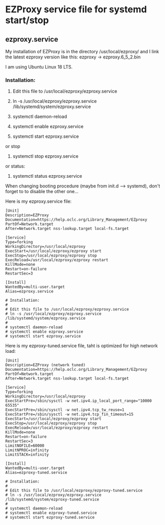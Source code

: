 # EZProxy service file for systemd start/stop
## ezproxy.service

My installation of EZProxy is in the directory /usr/local/ezproxy/ and I link the latest ezproxy version like this: 
ezproxy -> ezproxy.6_5_2.bin

I am using Ubuntu Linux 18 LTS.

### Installation:

1. Edit this file to /usr/local/ezproxy/ezproxy.service 
2. ln -s /usr/local/ezproxy/ezproxy.service /lib/systemd/system/ezproxy.service 

3. systemctl daemon-reload 
4. systemctl enable ezproxy.service
5. systemctl start ezproxy.service  

or stop

1. systemctl stop ezproxy.service

or status:

1. systemctl status ezproxy.service

When changing booting procedure (maybe from init.d --> systemd), don't forget to to disable the other one...

Here is my ezproxy.service file:


```
[Unit]
Description=EZProxy
Documentation=https://help.oclc.org/Library_Management/EZproxy
PartOf=Network.target
After=Network.target nss-lookup.target local-fs.target

[Service]
Type=forking
WorkingDirectory=/usr/local/ezproxy
ExecStart=/usr/local/ezproxy/ezproxy start
ExecStop=/usr/local/ezproxy/ezproxy stop
ExecReload=/usr/local/ezproxy/ezproxy restart
KillMode=none
Restart=on-failure
RestartSec=3

[Install]
WantedBy=multi-user.target
Alias=ezproxy.service

# Installation:
#
# Edit this file to /usr/local/ezproxy/ezproxy.service 
# ln -s /usr/local/ezproxy/ezproxy.service /lib/systemd/system/ezproxy.service 
#
# systemctl daemon-reload 
# systemctl enable ezproxy.service
# systemctl start ezproxy.service  
```



Here is my ezproxy-tuned.service file, taht is optimized for high network load:
```
[Unit]
Description=EZProxy (network tuned)
Documentation=https://help.oclc.org/Library_Management/EZproxy
PartOf=Network.target
After=Network.target nss-lookup.target local-fs.target

[Service]
Type=forking
WorkingDirectory=/usr/local/ezproxy
ExecStartPre=/sbin/sysctl -w net.ipv4.ip_local_port_range="10000 65535"
ExecStartPre=/sbin/sysctl -w net.ipv4.tcp_tw_reuse=1
ExecStartPre=/sbin/sysctl -w net.ipv4.tcp_fin_timeout=15
ExecStart=/usr/local/ezproxy/ezproxy start
ExecStop=/usr/local/ezproxy/ezproxy stop
ExecReload=/usr/local/ezproxy/ezproxy restart
KillMode=none
Restart=on-failure
RestartSec=3
LimitNOFILE=60000
LimitNPROC=infinity
LimitSTACK=infinity

[Install]
WantedBy=multi-user.target
Alias=ezproxy-tuned.service

# Installation:
#
# Edit this file to /usr/local/ezproxy/ezproxy-tuned.service 
# ln -s /usr/local/ezproxy/ezproxy.service /lib/systemd/system/ezproxy-tuned.service 
#
# systemctl daemon-reload 
# systemctl enable ezproxy-tuned.service
# systemctl start ezproxy-tuned.service  
```



